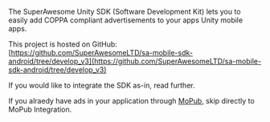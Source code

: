 The SuperAwesome Unity SDK (Software Development Kit) lets you to easily add COPPA compliant advertisements to your apps Unity mobile apps.  

This project is hosted on GitHub: [https://github.com/SuperAwesomeLTD/sa-mobile-sdk-android/tree/develop_v3](https://github.com/SuperAwesomeLTD/sa-mobile-sdk-android/tree/develop_v3)

If you would like to integrate the SDK as-in, read further.

If you alraedy have ads in your application through [MoPub](http://www.mopub.com), skip directly to MoPub Integration.